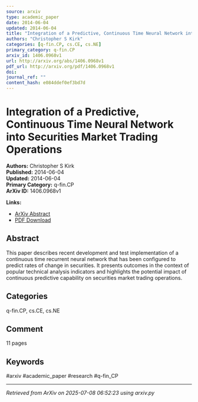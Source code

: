 ```yaml
---
source: arxiv
type: academic_paper
date: 2014-06-04
updated: 2014-06-04
title: "Integration of a Predictive, Continuous Time Neural Network into Securities Market Trading Operations"
authors: "Christopher S Kirk"
categories: [q-fin.CP, cs.CE, cs.NE]
primary_category: q-fin.CP
arxiv_id: 1406.0968v1
url: http://arxiv.org/abs/1406.0968v1
pdf_url: http://arxiv.org/pdf/1406.0968v1
doi: 
journal_ref: ""
content_hash: e084ddef0ef3bd7d
---
```


# Integration of a Predictive, Continuous Time Neural Network into Securities Market Trading Operations

**Authors:** Christopher S Kirk  
**Published:** 2014-06-04  
**Updated:** 2014-06-04  
**Primary Category:** q-fin.CP  
**ArXiv ID:** 1406.0968v1  

**Links:**
- [ArXiv Abstract](http://arxiv.org/abs/1406.0968v1)
- [PDF Download](http://arxiv.org/pdf/1406.0968v1)


## Abstract

This paper describes recent development and test implementation of a
continuous time recurrent neural network that has been configured to predict
rates of change in securities. It presents outcomes in the context of popular
technical analysis indicators and highlights the potential impact of continuous
predictive capability on securities market trading operations.

## Categories

q-fin.CP, cs.CE, cs.NE



## Comment

11 pages


## Keywords

#arxiv #academic_paper #research #q-fin_CP

---
*Retrieved from ArXiv on 2025-07-08 06:52:23 using arxiv.py*

